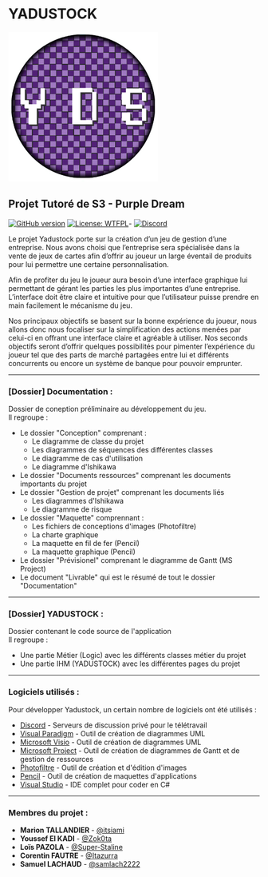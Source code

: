 # YADUSTOCK

<img src="Documentation/Maquette/Conception%20d'image/Logo.png" height="300" width="300">

## Projet Tutoré de S3 - Purple Dream

[![GitHub version](https://img.shields.io/badge/version-0.01-purple.svg)](https://img.shields.io/badge)
[![License: WTFPL](https://img.shields.io/badge/License-WTFPL-blue.svg)](http://www.wtfpl.net/about/)-
[![Discord](https://img.shields.io/discord/756176190603132959.svg?label=&logo=discord&logoColor=ffffff&color=7389D8&labelColor=6A7EC2)](https://discord.gg/awD7fzb)



Le projet Yadustock porte sur la création d’un jeu de gestion d’une entreprise. Nous avons choisi que l’entreprise sera spécialisée dans la vente de jeux de cartes afin d’offrir au joueur un large éventail de produits pour lui permettre une certaine personnalisation.  

Afin de profiter du jeu le joueur aura besoin d’une interface graphique lui permettant de gérant les parties les plus importantes d’une entreprise. L’interface doit être claire et intuitive pour que l’utilisateur puisse prendre en main facilement le mécanisme du jeu.  

Nos principaux objectifs se basent sur la bonne expérience du joueur, nous allons donc nous focaliser sur la simplification des actions menées par celui-ci en offrant une interface claire et agréable à utiliser. Nos seconds objectifs seront d’offrir quelques possibilités pour pimenter l’expérience du joueur tel que des parts de marché partagées entre lui et différents concurrents ou encore un système de banque pour pouvoir emprunter.
***
### [Dossier] Documentation :


Dossier de coneption préliminaire au développement du jeu.  
Il regroupe :

* Le dossier "Conception" comprenant :
    * Le diagramme de classe du projet
    * Les diagrammes de séquences des différentes classes
    * Le diagramme de cas d'utilisation
    * Le diagramme d'Ishikawa 
* Le dossier "Documents ressources" comprenant les documents importants du projet
* Le dossier "Gestion de projet" comprenant les documents liés
    * Les diagrammes d'Ishikawa 
    * Le diagramme de risque
* Le dossier "Maquette" comprennant :
    * Les fichiers de conceptions d'images (Photofiltre)
    * La charte graphique
    * La maquette en fil de fer (Pencil)
    * La maquette graphique (Pencil)
* Le dossier "Prévisionel" comprenant le diagramme de Gantt (MS Project)
* Le document "Livrable" qui est le résumé de tout le dossier "Documentation" 
***
### [Dossier] YADUSTOCK :


Dossier contenant le code source de l'application  
Il regroupe :

* Une partie Métier (Logic) avec les différents classes métier du projet
* Une partie IHM (YADUSTOCK) avec les différentes pages du projet
***
### Logiciels utilisés :


Pour développer Yadustock, un certain nombre de logiciels ont été utilisés :

* [Discord](https://discord.com/) - Serveurs de discussion privé pour le télétravail
* [Visual Paradigm](https://www.visual-paradigm.com/) - Outil de création de diagrammes UML
* [Microsoft Visio](https://www.microsoft.com/fr-fr/microsoft-365/visio/flowchart-software) - Outil de création de diagrammes UML
* [Microsoft Project](https://www.microsoft.com/france/office/project/) - Outil de création de diagrammes de Gantt et de gestion de ressources
* [Photofiltre](http://www.photofiltre-studio.com/) - Outil de création et d'édition d'images
* [Pencil](http://pencil.evolus.vn/) - Outil de création de maquettes d'applications
* [Visual Studio](https://visualstudio.microsoft.com/fr/) - IDE complet pour coder en C#
***
### Membres du projet :


* **Marion TALLANDIER** - [@itsiami](https://github.com/Itsiami)
* **Youssef El KADI** - [@Zok0ta](https://github.com/Zok0ta)
* **Loïs PAZOLA** - [@Super-Staline](https://github.com/Super-Staline)
* **Corentin FAUTRE** - [@Itazurra](https://github.com/Itazurra)
* **Samuel LACHAUD** - [@samlach2222](https://github.com/samlach2222)
